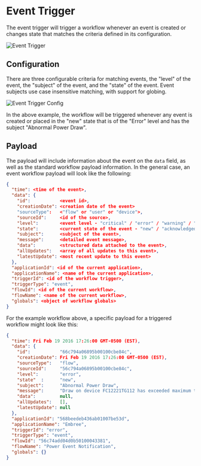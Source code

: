 # Event Trigger

The event trigger will trigger a workflow whenever an event is created or changes state that matches the criteria defined in its configuration.

![Event Trigger](/images/workflows/triggers/event-trigger.png "Event Trigger")

## Configuration

There are three configurable criteria for matching events, the "level" of the event, the "subject" of the event, and the "state" of the event. Event subjects use case insensitive matching, with support for globing.

![Event Trigger Config](/images/workflows/triggers/event-trigger-config.png "Event Trigger Config")

In the above example, the workflow will be triggered whenever any event is created or placed in the "new" state that is of the "Error" level and has the subject "Abnormal Power Draw".

## Payload

The payload will include information about the event on the `data` field, as well as the standard workflow payload information.  In the general case, an event workflow payload will look like the following:

```json
{
  "time": <time of the event>,
  "data": {
    "id":           <event id>,
    "creationDate": <creation date of the event>
    "sourceType":   <"flow" or "user" or "device">,
    "sourceId":     <id of the source>,
    "level":        <event level - "critical" / "error" / "warning" / "info">,
    "state":        <current state of the event - "new" / "acknowledged" / "resolved">,
    "subject":      <subject of the event>,
    "message":      <detailed event message>,
    "data":         <structured data attached to the event>,
    "allUpdates":   <array of all updates to this event>,
    "latestUpdate": <most recent update to this event>
  },
  "applicationId": <id of the current application>,
  "applicationName": <name of the current application>,
  "triggerId": <id of the workflow trigger>,
  "triggerType": "event",
  "flowId": <id of the current workflow>,
  "flowName": <name of the current workflow>,
  "globals": <object of workflow globals>
}
```

For the example workflow above, a specific payload for a triggered workflow might look like this:

```json
{
  "time": Fri Feb 19 2016 17:26:00 GMT-0500 (EST),
  "data": {
    "id":           "66c794a06895b00100cbe84c",
    "creationDate": Fri Feb 19 2016 17:26:00 GMT-0500 (EST),
    "sourceType":   "flow",
    "sourceId":     "56c794a06895b00100cbe84c",
    "level":        "error",
    "state"  :      "new",
    "subject":      "Abnormal Power Draw",
    "message":      "Draw on device FC12221TG112 has exceeded maximum threshold",
    "data":         null,
    "allUpdates":   [],
    "latestUpdate": null
  },
  "applicationId": "568beedeb436ab01007be53d",
  "applicationName": "Embree",
  "triggerId": "error",
  "triggerType": "event",
  "flowId": "56c74add04d0b50100043381",
  "flowName": "Power Event Notification",
  "globals": {}
}
```
